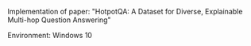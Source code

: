 Implementation of paper: "HotpotQA: A Dataset for Diverse, Explainable Multi-hop Question Answering"

Environment: Windows 10
